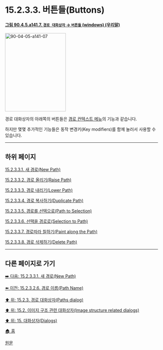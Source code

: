 # 15.2.3.3. 버튼들(Buttons)

<a id="90-04-05-a141-07"></a>

#### [그림 90.4.5.a141.7. `경로 대화상자` → `버튼들` (windows) (우리말)](./90-04-0005-paths.md#90-04-05-a141-07)
<img width="200" height="257" alt="90-04-05-a141-07" src="https://github.com/wonder13662/gimp/assets/15767104/27fcda79-ca74-4cd6-9604-da0c7490af77" />

경로 대화상자의 아래쪽의 버튼들은 [경로 컨텍스트 메뉴](./15-02-03-04-00-paths_context_menu.md)의 기능과 같습니다.

하지만 몇몇 추가적인 기능들은 동작 변경키(Key modifiers)를 함께 눌러서 사용할 수 있습니다.

***

## 하위 페이지

[15.2.3.3.1. 새 경로(New Path)](./15-02-03-03-01-new_path.md)

[15.2.3.3.2. 경로 올리기(Raise Path)](./15-02-03-03-02-raise_path.md)

[15.2.3.3.3. 경로 내리기(Lower Path)](./15-02-03-03-03-lower_path.md)

[15.2.3.3.4. 경로 복사하기(Duplicate Path)](./15-02-03-03-04-duplicate_path.md)

[15.2.3.3.5. 경로를 선택으로(Path to Selection)](./15-02-03-03-05-path_to_selection.md)

[15.2.3.3.6. 선택을 경로로(Selection to Path)](./15-02-03-03-06-selection_to_path.md)

[15.2.3.3.7. 경로따라 칠하기(Paint along the Path)](./15-02-03-03-07-paint_along_the_path.md)

[15.2.3.3.8. 경로 삭제하기(Delete Path)](./15-02-03-03-08-delete_path.md)

***

## 다른 페이지로 가기

[➡️ 다음: 15.2.3.3.1. 새 경로(New Path)](./15-02-03-03-01-new_path.md)

[⬅️ 이전: 15.2.3.2.6. 경로 이름(Path Name)](./15-02-03-02-06-path_name.md)

[⬆️ 위: 15.2.3. 경로 대화상자(Paths dialog)](./15-02-03-00-paths-dialog.md)

[⬆️ 위: 15.2. 이미지 구조 관련 대화상자(Image structure related dialogs)](./15-02-00-image-structure-related-dialogs.md)

[⬆️ 위: 15. 대화상자(Dialogs)](./15-00-dialogs.md)

[🏠 홈](./00-home.md)

[원문](https://docs.gimp.org/2.10/ko/gimp-path-dialog.html#gimp-path-dialog-buttons)
